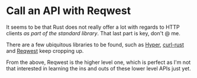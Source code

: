 # Call an API with Reqwest

It seems to be that Rust does not really offer a lot with regards to HTTP clients
_as part of the standard library_. That last part is key, don't @ me.

There are a few ubiquitous libraries to be found, such as [Hyper](https://crates.io/crates/hyper),
[curl-rust](https://crates.io/crates/curl) and [Reqwest](https://crates.io/crates/reqwest) keep cropping up.

From the above, Reqwest is the higher level one, which is perfect as I'm not that interested in learning the ins and outs of
these lower level APIs just yet.
